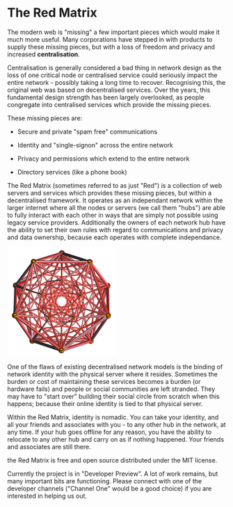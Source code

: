 The Red Matrix
==============


The modern web is "missing" a few important pieces which would make it much more useful. Many corporations have stepped in with products to supply these missing pieces, but with a loss of freedom and privacy and increased **centralisation**. 

Centralisation is generally considered a bad thing in network design as the loss of one critical node or centralised service could seriously impact the entire network - possibly taking a long time to recover. Recognising this, the original web was based on decentralised services. Over the years, this fundamental design strength has been largely overlooked, as people congregate into centralised services which provide the missing pieces. 

These missing pieces are:

- Secure and private "spam free" communications

- Identity and "single-signon" across the entire network

- Privacy and permissions which extend to the entire network

- Directory services (like a phone book)


The Red Matrix (sometimes referred to as just "Red") is a collection of web servers and services which provides these missing pieces, but within a decentralised framework. It operates as an independant network within the larger internet where all the nodes or servers (we call them "hubs") are able to fully interact with each other in ways that are simply not possible using legacy service providers. Additionally the owners of each network hub have the ability to set their own rules with regard to communications and privacy and data ownership, because each operates with complete independance.

![The Red Matrix model](images/red_antiprism.png)


One of the flaws of existing decentralised network models is the binding of network identity with the physical server where it resides. Sometimes the burden or cost of maintaining these services becomes a burden (or hardware fails) and people or social communities are left stranded. They may have to "start over" building their social circle from scratch when this happens; because their online identity is tied to that physical server. 

Within the Red Matrix, identity is nomadic. You can take your identity, and all your friends and associates with you - to any other hub in the network, at any time. If your hub goes offline for any reason, you have the ability to relocate to any other hub and carry on as if nothing happened. Your friends and associates are still there.

 
the Red Matrix is free and open source distributed under the MIT license.


Currently the project is in "Developer Preview". A lot of work remains, but many important bits are functioning. Please connect with one of the developer channels ("Channel One" would be a good choice) if you are interested in helping us out. 
